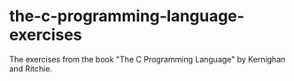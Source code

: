 # the-c-programming-language-exercises
The exercises from the book "The C Programming Language" by Kernighan and Ritchie.
